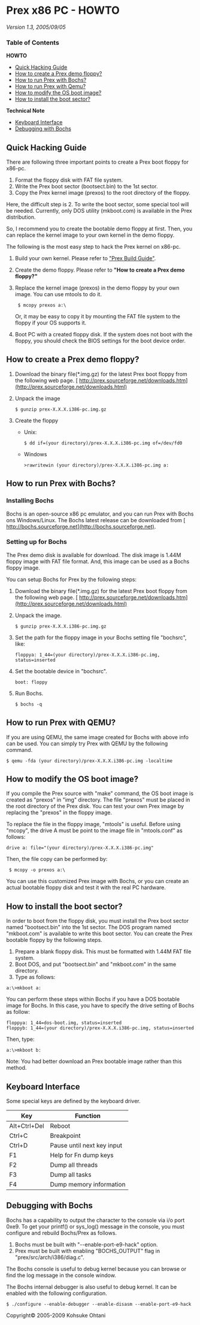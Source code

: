 # Prex x86 PC - HOWTO

*Version 1.3, 2005/09/05*

### Table of Contents

**HOWTO**

- [Quick Hacking Guide](#quick-hacking-guide)
- [How to create a Prex demo floppy?](#how-to-create-a-prex-demo-floppy)
- [How to run Prex with Bochs?](#how-to-run-prex-with-bochs)
- [How to run Prex with Qemu?](#how-to-run-prex-with-qemu)
- [How to modify the OS boot image?](#how-to-modify-the-os-boot-image)
- [How to install the boot sector?](#how-to-install-the-boot-sector)

**Technical Note**

- [Keyboard Interface](#keyboard-interface)
- [Debugging with Bochs](#debugging-with-bochs)



## Quick Hacking Guide

There are following three important points to create a Prex boot floppy  for x86-pc.

1. Format the floppy disk with FAT file system.
2. Write the Prex boot sector (bootsect.bin) to the 1st sector.
3. Copy the Prex kernel image (prexos) to the root directory   of the floppy.

Here, the difficult step is 2. To write the boot sector, some special  tool will be needed. Currently, only DOS utility (mkboot.com) is  available in the Prex distribution.

So, I recommend you to create the bootable demo floppy at first. Then,  you can replace the kernel image to your own kernel in the demo floppy.

The following is the most easy step to hack the Prex kernel on x86-pc.

1. Build your own kernel. Please refer to  ["Prex Build Guide"](build.md).  

2. Create the demo floppy. Please refer to  **"How to create a Prex demo floppy?"**

3. Replace the kernel image (prexos) in the demo floppy by your own   image. You can use mtools to do it.  

   ```
    $ mcopy prexos a:\
   ```

     Or, it may be easy to copy it by mounting the FAT file system to the floppy  if your OS supports it.   

4. Boot PC with a created floppy disk.  If the system does not boot with the floppy,  you should check the BIOS settings for the boot device order.  

## How to create a Prex demo floppy?

1. Download the binary file(*.img.gz) for the latest Prex boot floppy from the following web page.
    [  http://prex.sourceforge.net/downloads.htm](http://prex.sourceforge.net/downloads.html) 

2. Unpack the image 

   ```
   $ gunzip prex-X.X.X.i386-pc.img.gz
   ```

3. Create the floppy 

   - Unix:   

     ```
     $ dd if=(your directory)/prex-X.X.X.i386-pc.img of=/dev/fd0
     ```

   - Windows   

     ```
     >rawritewin (your directory)/prex-X.X.X.i386-pc.img a:
     ```

## How to run Prex with Bochs?

### Installing Bochs

Bochs is an open-source x86 pc emulator, and you can run Prex with Bochs ons Windows/Linux. The Bochs latest release can be downloaded from [ http://bochs.sourceforge.net](http://bochs.sourceforge.net).

### Setting up for Bochs

The Prex demo disk is available for download. The disk image is 1.44M floppy image with FAT file format. And, this image can be used as a Bochs floppy image.

 You can setup Bochs for Prex by the following steps:

1. Download the binary file(*.img.gz) for the latest Prex boot floppy from the following web page.
    [  http://prex.sourceforge.net/downloads.htm](http://prex.sourceforge.net/downloads.html) 

2. Unpack the image. 

   ```
   $ gunzip prex-X.X.X.i386-pc.img.gz
   ```

3. Set the path for the floppy image in your Bochs setting file "bochsrc", like: 

   ```
   floppya: 1_44=(your directory)/prex-X.X.X.i386-pc.img, status=inserted
   ```

4. Set the bootable device in "bochsrc". 

   ```
   boot: floppy
   ```

5. Run Bochs. 

   ```
   $ bochs -q
   ```

## How to run Prex with QEMU?

 If you are using QEMU, the same image created for Bochs with above info can be used. You can simply try Prex with QEMU by the following command.

```
$ qemu -fda (your directory)/prex-X.X.X.i386-pc.img -localtime
```

## How to modify the OS boot image?

If you compile the Prex source with "make" command, the OS boot image is created as "prexos" in "img" directory. The file "prexos" must be placed in the root directory of the Prex disk. You can test your own Prex image by replacing the "prexos" in the floppy image.

To replace the file in the floppy image, "mtools" is useful. Before using "mcopy", the drive A must be point to the image file in "mtools.conf" as follows:

```
drive a: file="(your directory)/prex-X.X.X.i386-pc.img"
```

Then, the file copy can be performed by:

```
 $ mcopy -o prexos a:\
```

You can use this customized Prex image with Bochs, or you can create an actual bootable floppy disk and test it with the real PC hardware.

## How to install the boot sector?

In order to boot from the floppy disk, you must install the Prex boot sector named "bootsect.bin" into the 1st sector. The DOS program named "mkboot.com" is available to write this boot sector. You can create the Prex bootable floppy by the following steps.

1. Prepare a blank floppy disk. This must be formatted with 1.44M FAT file system.
2. Boot DOS, and put "bootsect.bin" and "mkboot.com" in the same directory.
3.  Type as follows:

```
a:\>mkboot a:
```

 You can perform these steps within Bochs if you have a DOS bootable image for Bochs. In this case, you have to specify the drive setting of Bochs as follow:

```
floppya: 1_44=dos-boot.img, status=inserted
floppyb: 1_44=(your directory)/prex-X.X.X.i386-pc.img, status=inserted
```

 Then, type:

```
a:\>mkboot b:
```

Note: You had better download an Prex bootable image rather than this method.

## Keyboard Interface

Some special keys are defined by the keyboard driver.

| Key          | Function                   |
| ------------ | -------------------------- |
| Alt+Ctrl+Del | Reboot                     |
| Ctrl+C       | Breakpoint                 |
| Ctrl+D       | Pause until next key input |
| F1           | Help for Fn dump keys      |
| F2           | Dump all threads           |
| F3           | Dump all tasks             |
| F4           | Dump memory information    |

## Debugging with Bochs

 Bochs has a capability to output the character to the console via i/o port 0xe9. To get your printf() or sys_log() message in the console, you must configure and rebuild Bochs/Prex as follows.

1. Bochs must be built with "--enable-port-e9-hack" option.
2. Prex must be built with enabling "BOCHS_OUTPUT" flag in "prex/src/arch/i386/diag.c".

The Bochs console is useful to debug kernel because you can browse or find the log message in the console window.

The Bochs internal debugger is also useful to debug kernel. It can be enabled with the following configuration.

```
$ ./configure --enable-debugger --enable-disasm --enable-port-e9-hack
```



Copyright© 2005-2009 Kohsuke Ohtani